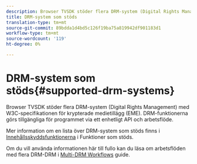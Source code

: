 ```yaml
---
description: Browser TVSDK stöder flera DRM-system (Digital Rights Management) med W3C-specifikationen för krypterade medietillägg (EME). DRM-funktionerna görs tillgängliga för programmet via ett enhetligt API och arbetsflöde.
title: DRM-system som stöds
translation-type: tm+mt
source-git-commit: 89bdda1d4bd5c126f19ba75a819942df901183d1
workflow-type: tm+mt
source-wordcount: '119'
ht-degree: 0%

---
```



# DRM-system som stöds{#supported-drm-systems}

Browser TVSDK stöder flera DRM-system (Digital Rights Management) med W3C-specifikationen för krypterade medietillägg (EME). DRM-funktionerna görs tillgängliga för programmet via ett enhetligt API och arbetsflöde.

Mer information om en lista över DRM-system som stöds finns i [Innehållsskyddsfunktionerna](../../../release-notes/tvsdk-24-browser.md#table-hls-content-protection-features) i Funktioner som stöds.

Om du vill använda informationen här till fullo kan du läsa om arbetsflöden med flera DRM-DRM i [Multi-DRM Workflows](https://helpx.adobe.com/content/dam/help/en/primetime/drm/drm_multi_drm_workflows.pdf) guide.

